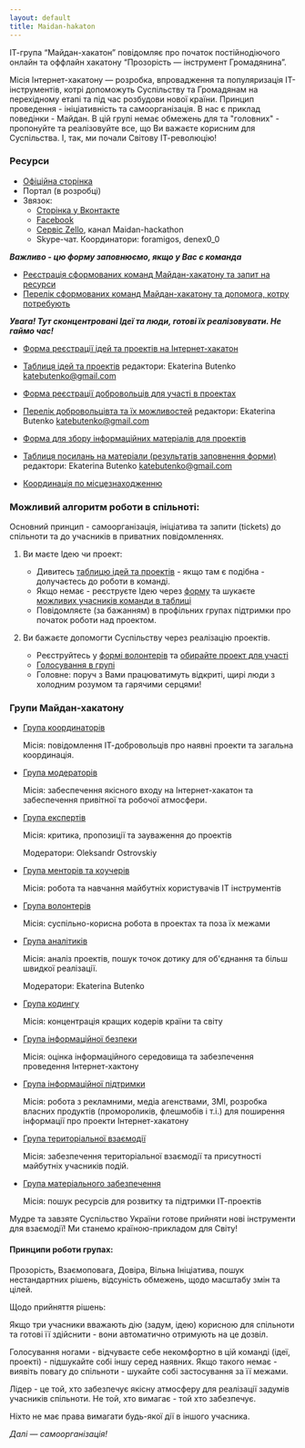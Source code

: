 ```yaml
---
layout: default
title: Maidan-hakaton
---
```


ІТ-група “Майдан-хакатон” повідомляє про початок
постійнодіючого онлайн та оффлайн хакатону “Прозорість — інструмент Громадянина”.

Місія Інтернет-хакатону — розробка, впровадження та популяризація ІТ-інструментів, котрі допоможуть Суспільству та Громадянам на перехідному етапі та під час розбудови нової країни. Принцип проведення - ініціативність та самоорганізація. В нас є приклад поведінки - Майдан. В цій групі немає обмежень для та "головних" - пропонуйте та реалізовуйте все, що Ви важаєте корисним для Суспільства. І, так, ми почали Світову ІТ-революцію!

### Ресурси 

* [Офіційна сторінка](http://maidan-hackaton.github.io)
* Портал (в розробці)
* Звязок:
    * [Сторінка у Вконтакте](http://vk.com/maidanhackathon)
    * [Facebook](https://www.facebook.com/groups/MaidanHackthon)
    * [Сервіс Zello](http://zello.com), канал Maidan-hackathon
    * Skype-чат. Координатори: foramigos, denex0_0

***Важливо - цю форму заповнюємо, якщо у Вас є команда***

* [Реєстрація сформованих команд Майдан-хакатону та запит на ресурси](http://goo.gl/RkK5LP)
* [Перелік сформованих команд Майдан-хакатону та допомога, котру потребують](http://goo.gl/bsp1St)

***Увага! Тут сконцентровані Ідеї та люди, готові їх реалізовувати. Не гаймо час!***

* [Форма реєстрації ідей та проектів на Інтернет-хакатон](http://goo.gl/tswGG2)
* [Таблиця ідей та проектів](http://goo.gl/0L9zwJ)
  редактори: Ekaterina Butenko katebutenko@gmail.com
* [Форма реєстрації добровольців для участі в проектах](http://goo.gl/mAE5gZ)
* [Перелік добровольцівта та їх можливостей](http://goo.gl/7CXDMB)
  редактори: Ekaterina Butenko katebutenko@gmail.com
* [Форма для збору інформаційних матеріалів для проектів](http://goo.gl/7eDHUc)
* [Таблиця посилань на матеріали (результатів заповнення форми)](http://goo.gl/xrL8bB)
  редактори: Ekaterina Butenko katebutenko@gmail.com

* [Координація по місцезнаходженню](http://goo.gl/nOXfU8)

### Можливий алгоритм роботи в спільноті:

Основний принцип - самоорганізація, ініціатива та запити (tickets) до спільноти та до учасників в приватних повідомленнях.

1. Ви маєте Ідею чи проект:
    * Дивитесь [таблицю ідей та проектів](http://goo.gl/0L9zwJ) - якщо там є подібна - долучаєтесь до роботи в команді. 
    * Якщо немає - реєструєте Ідею через [форму](http://goo.gl/tswGG2) та шукаєте [можливих учасників команди в таблиці](http://goo.gl/7CXDMB)
    * Повідомляєте (за бажанням) в профільних групах підтримки про початок роботи над проектом.

2. Ви бажаєте допомогти Суспільству через реалізацію проектів.
   * Реєструйтесь у [формі волонтерів](http://goo.gl/mAE5gZ) та [обирайте проект для участі](http://goo.gl/0L9zwJ)
   * [Голосування в групі](http://goo.gl/8BXA5g)
   * Головне: поруч з Вами працюватимуть відкриті, щирі люди з холодним розумом та гарячими серцями!

### Групи Майдан-хакатону 

* [Група координаторів](https://www.facebook.com/groups/HackathonCoordinators/)

  Місія: повідомлення ІТ-добровольців про наявні проекти та загальна координація.

* [Група модераторів](https://www.facebook.com/groups/HackathonModerators/)

  Місія: забеспечення якісного входу на Інтернет-хакатон та забеспечення привітної та робочої атмосфери.

* [Група експертів](https://www.facebook.com/groups/expertshackathon/)

  Місія: критика, пропозиції та зауваження до проектів 
  
  Модератори: Oleksandr Ostrovskiy

* [Група менторів та коучерів](https://www.facebook.com/groups/ITmentors/)

  Місія: робота та навчання майбутніх користувачів ІТ інструментів

* [Група волонтерів](https://www.facebook.com/groups/ITVolonter/)

  Місія: суспільно-корисна робота в проектах та поза їх межами

* [Група аналітиків](https://www.facebook.com/groups/ITanaliz/)

  Місія: аналіз проектів, пошук точок дотику для об'єднання та більш швидкої реалізації. 

  Модератори: Ekaterina Butenko

* [Група кодингу](https://www.facebook.com/groups/ITcoding/)

  Місія: концентрація кращих кодерів країни та світу 

* [Група інформаційної безпеки](https://www.facebook.com/groups/ITbezpeka/)

  Місія: оцінка інформаційного середовища та забезпечення проведення Інтернет-хактону 

* [Група інформаційної підтримки](https://www.facebook.com/groups/ITpodiya/)

  Місія: робота з рекламними, медіа агенствами, ЗМІ, розробка власних продуктів (промороликів, флешмобів і т.і.) для поширення інформації про проекти Інтернет-хакатону
  

* [Група територіальної взаємодії](https://www.facebook.com/groups/ITearth/)

  Місія: забезпечення територіальної взаємодії та присутності майбутніх учасників подій. 

* [Група матеріального забезпечення](https://www.facebook.com/groups/ITresurs/)

  Місія: пошук ресурсів для розвитку та підтримки ІТ-проектів 


Мудре та завзяте Суспільство України готове прийняти нові інструменти для взаємодії!
Ми станемо країною-прикладом для Світу!

#### Принципи роботи групах:

Прозорість, Взаємоповага, Довіра, Вільна Ініціатива, пошук нестандартних рішень, відсуність обмежень, щодо масштабу змін та цілей.

Щодо прийняття рішень:

Якщо три учасники вважають дію (задум, ідею) корисною для спільноти та готові її здійснити - вони автоматично отримують на це дозвіл.

Голосування ногами - відчуваєте себе некомфортно в цій команді (ідеї, проекті) - підшукайте собі іншу серед наявних.
Якщо такого немає - виявіть повагу до спільноти - шукайте собі застосування за її межами.

Лідер - це той, хто забезпечує якісну атмосферу для реалізації задумів учасників спільноти.
Не той, хто вимагає - той хто забезпечує.

Ніхто не має права вимагати будь-якої дії в іншого учасника.

*Далі — самоорганізація!*
